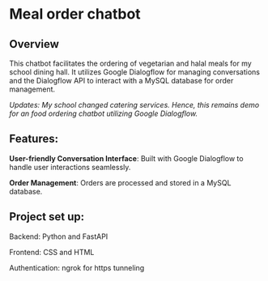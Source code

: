 # Meal order chatbot
## Overview
This chatbot facilitates the ordering of vegetarian and halal meals for my school dining hall. It utilizes Google Dialogflow for managing conversations and the Dialogflow API to interact with a MySQL database for order management. 

*Updates: My school changed catering services. Hence, this remains demo for an food ordering chatbot utilizing Google Dialogflow.*

## Features:
__User-friendly Conversation Interface__: Built with Google Dialogflow to handle user interactions seamlessly.

__Order Management__: Orders are processed and stored in a MySQL database.

## Project set up:

Backend: Python and FastAPI

Frontend: CSS and HTML

Authentication: ngrok for https tunneling
